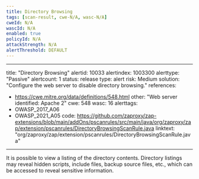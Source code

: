 ```yaml
---
title: Directory Browsing
tags: [scan-result, cwe-N/A, wasc-N/A]
cweId: N/A
wascId: N/A
enabled: true
policyId: N/A
attackStrength: N/A
alertThreshold: DEFAULT
---
```


---
title: "Directory Browsing"
alertid: 10033
alertindex: 1003300
alerttype: "Passive"
alertcount: 1
status: release
type: alert
risk: Medium
solution: "Configure the web server to disable directory browsing."
references:
   - https://cwe.mitre.org/data/definitions/548.html
other: "Web server identified: Apache 2"
cwe: 548
wasc: 16
alerttags: 
  - OWASP_2017_A06
  - OWASP_2021_A05
code: https://github.com/zaproxy/zap-extensions/blob/main/addOns/pscanrules/src/main/java/org/zaproxy/zap/extension/pscanrules/DirectoryBrowsingScanRule.java
linktext: "org/zaproxy/zap/extension/pscanrules/DirectoryBrowsingScanRule.java"
---
It is possible to view a listing of the directory contents. Directory listings may reveal hidden scripts, include files, backup source files, etc., which can be accessed to reveal sensitive information.
